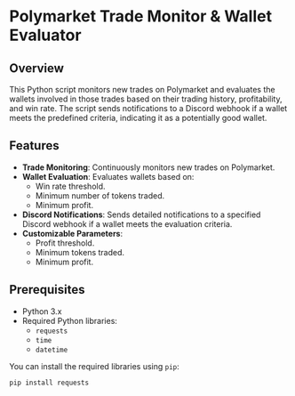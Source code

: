 # Polymarket Trade Monitor & Wallet Evaluator

## Overview

This Python script monitors new trades on Polymarket and evaluates the wallets involved in those trades based on their trading history, profitability, and win rate. The script sends notifications to a Discord webhook if a wallet meets the predefined criteria, indicating it as a potentially good wallet.

## Features

- **Trade Monitoring**: Continuously monitors new trades on Polymarket.
- **Wallet Evaluation**: Evaluates wallets based on:
  - Win rate threshold.
  - Minimum number of tokens traded.
  - Minimum profit.
- **Discord Notifications**: Sends detailed notifications to a specified Discord webhook if a wallet meets the evaluation criteria.
- **Customizable Parameters**:
  - Profit threshold.
  - Minimum tokens traded.
  - Minimum profit.

## Prerequisites

- Python 3.x
- Required Python libraries:
  - `requests`
  - `time`
  - `datetime`

You can install the required libraries using `pip`:

```bash
pip install requests
